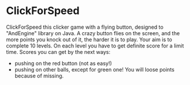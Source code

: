 # ClickForSpeed
ClickForSpeed this clicker game with a flying button, designed to "AndEngine" library on Java.
A crazy button flies on the screen, and the more points you knock out of it, the harder it is to play.
Your aim is to complete 10 levels. On each level you have to get definite score for a limit time.
Scores you can get by the next ways:
- pushing on the red button (not as easy!)
- pushing on other balls, except for green one!
You will loose points because of missing.
